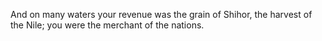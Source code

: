 And on many waters your revenue was the grain of Shihor, the harvest of the Nile; you were the merchant of the nations.
